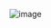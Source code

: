                         
 ![image](https://github.com/murarinani/game-14/assets/155512866/55887392-acc5-4200-a832-a3a0234c5576)
                      
